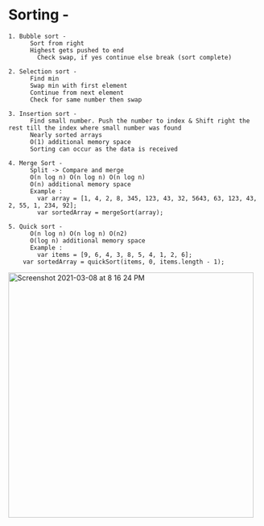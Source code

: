# Sorting -

	1. Bubble sort -
	      Sort from right
	      Highest gets pushed to end
		    Check swap, if yes continue else break (sort complete)
  
	2. Selection sort -
	      Find min
	      Swap min with first element
	      Continue from next element
	      Check for same number then swap
  
	3. Insertion sort -
	      Find small number. Push the number to index & Shift right the rest till the index where small number was found
	      Nearly sorted arrays
	      O(1) additional memory space
	      Sorting can occur as the data is received

	4. Merge Sort -
	      Split -> Compare and merge
	      O(n log n) O(n log n) O(n log n)
	      O(n) additional memory space
	      Example : 
	      	var array = [1, 4, 2, 8, 345, 123, 43, 32, 5643, 63, 123, 43, 2, 55, 1, 234, 92];
	      	var sortedArray = mergeSort(array);

	5. Quick sort -
	      O(n log n) O(n log n) O(n2)
	      O(log n) additional memory space
	      Example : 
	      	var items = [9, 6, 4, 3, 8, 5, 4, 1, 2, 6];
		var sortedArray = quickSort(items, 0, items.length - 1);

<img width="487" alt="Screenshot 2021-03-08 at 8 16 24 PM" src="https://user-images.githubusercontent.com/52008891/110336923-5ad8eb00-804b-11eb-9fe8-9aa8baf70cda.png">
